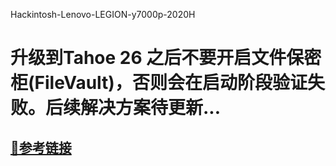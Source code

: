 
Hackintosh-Lenovo-LEGION-y7000p-2020H

# 升级到Tahoe 26 之后不要开启文件保密柜(FileVault)，否则会在启动阶段验证失败。后续解决方案待更新...

## [🔗参考链接](https://imacpc.net/?p=956)
